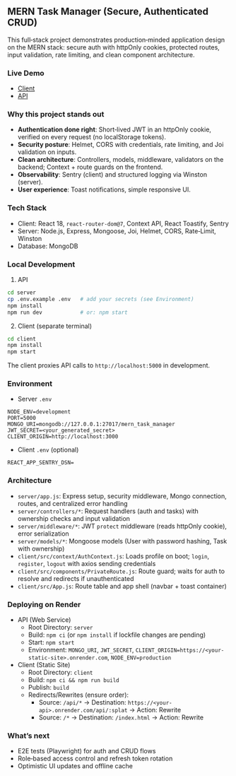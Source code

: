 ## MERN Task Manager (Secure, Authenticated CRUD)

This full‑stack project demonstrates production‑minded application design on the MERN stack: secure auth with httpOnly cookies, protected routes, input validation, rate limiting, and clean component architecture.

### Live Demo
- [Client](https://mern-task-manager-1-pil2.onrender.com)
- [API](https://mern-task-manager-1phx.onrender.com)

### Why this project stands out
- **Authentication done right**: Short‑lived JWT in an httpOnly cookie, verified on every request (no localStorage tokens).
- **Security posture**: Helmet, CORS with credentials, rate limiting, and Joi validation on inputs.
- **Clean architecture**: Controllers, models, middleware, validators on the backend; Context + route guards on the frontend.
- **Observability**: Sentry (client) and structured logging via Winston (server).
- **User experience**: Toast notifications, simple responsive UI.

### Tech Stack
- Client: React 18, `react-router-dom@7`, Context API, React Toastify, Sentry
- Server: Node.js, Express, Mongoose, Joi, Helmet, CORS, Rate‑Limit, Winston
- Database: MongoDB

### Local Development
1) API
```bash
cd server
cp .env.example .env   # add your secrets (see Environment)
npm install
npm run dev            # or: npm start
```

2) Client (separate terminal)
```bash
cd client
npm install
npm start
```

The client proxies API calls to `http://localhost:5000` in development.

### Environment
- Server `.env`
```
NODE_ENV=development
PORT=5000
MONGO_URI=mongodb://127.0.0.1:27017/mern_task_manager
JWT_SECRET=<your_generated_secret>
CLIENT_ORIGIN=http://localhost:3000
```
- Client `.env` (optional)
```
REACT_APP_SENTRY_DSN=
```

### Architecture
- `server/app.js`: Express setup, security middleware, Mongo connection, routes, and centralized error handling
- `server/controllers/*`: Request handlers (auth and tasks) with ownership checks and input validation
- `server/middleware/*`: JWT `protect` middleware (reads httpOnly cookie), error serialization
- `server/models/*`: Mongoose models (User with password hashing, Task with ownership)
- `client/src/context/AuthContext.js`: Loads profile on boot; `login`, `register`, `logout` with axios sending credentials
- `client/src/components/PrivateRoute.js`: Route guard; waits for auth to resolve and redirects if unauthenticated
- `client/src/App.js`: Route table and app shell (navbar + toast container)

### Deploying on Render
- API (Web Service)
  - Root Directory: `server`
  - Build: `npm ci` (or `npm install` if lockfile changes are pending)
  - Start: `npm start`
  - Environment: `MONGO_URI`, `JWT_SECRET`, `CLIENT_ORIGIN=https://<your-static-site>.onrender.com`, `NODE_ENV=production`
- Client (Static Site)
  - Root Directory: `client`
  - Build: `npm ci && npm run build`
  - Publish: `build`
  - Redirects/Rewrites (ensure order):
    - Source: `/api/*` → Destination: `https://<your-api>.onrender.com/api/:splat` → Action: Rewrite
    - Source: `/*` → Destination: `/index.html` → Action: Rewrite

### What’s next
- E2E tests (Playwright) for auth and CRUD flows
- Role‑based access control and refresh token rotation
- Optimistic UI updates and offline cache
